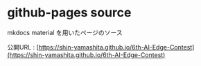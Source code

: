 
# github-pages source


mkdocs material を用いたページのソース  

公開URL : [https://shin-yamashita.github.io/6th-AI-Edge-Contest](https://shin-yamashita.github.io/6th-AI-Edge-Contest)



